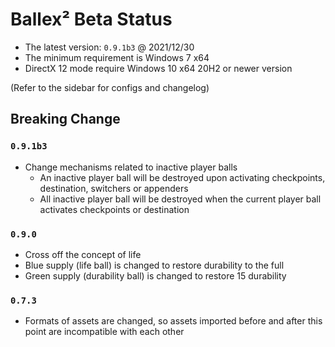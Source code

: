 # Ballex² Beta Status

- The latest version: `0.9.1b3` @ 2021/12/30
- The minimum requirement is Windows 7 x64
- DirectX 12 mode require Windows 10 x64 20H2 or newer version

(Refer to the sidebar for configs and changelog)

## Breaking Change

### `0.9.1b3`

- Change mechanisms related to inactive player balls
  - An inactive player ball will be destroyed upon activating checkpoints, destination, switchers or appenders
  - All inactive player ball will be destroyed when the current player ball activates checkpoints or destination

### `0.9.0`

- Cross off the concept of life
- Blue supply (life ball) is changed to restore durability to the full
- Green supply (durability ball) is changed to restore 15 durability

### `0.7.3`

- Formats of assets are changed, so assets imported before and after this point are incompatible with each other
